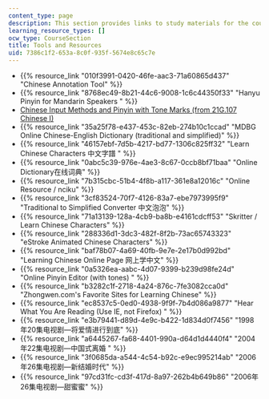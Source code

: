 ```yaml
---
content_type: page
description: This section provides links to study materials for the course.
learning_resource_types: []
ocw_type: CourseSection
title: Tools and Resources
uid: 7386c1f2-653a-8c0f-935f-5674e8c65c7e
---
```


*   {{% resource_link "010f3991-0420-46fe-aac3-71a60865d437" "Chinese Annotation Tool" %}}
*   {{% resource_link "8768ec49-8b21-44c6-9008-1c6c44350f33" "Hanyu Pinyin for Mandarin Speakers       " %}}
*   [Chinese Input Methods and Pinyin with Tone Marks (from 21G.107 Chinese I)](/courses/21g-107-chinese-i-streamlined-fall-2014/pages/tools-and-resources/chinese-input-methods-and-pinyin-with-tone-marks)
*   {{% resource_link "35a25f78-e437-453c-82eb-274b10c1ccad" "MDBG Online Chinese-English Dictionary (traditional and simplified)" %}}
*   {{% resource_link "46157ebf-7d5b-4217-bd77-1306c825ff32" "Learn Chinese Characters 中文字譜       " %}}
*   {{% resource_link "0abc5c39-976e-4ae3-8c67-0ccb8bf71baa" "Online Dictionary在线词典" %}}
*   {{% resource_link "7b315cbc-51b4-4f8b-a117-361e8a12016c" "Online Resource / nciku" %}}
*   {{% resource_link "3cf83524-70f7-4126-83a7-ebe7973995f9" "Traditional to Simplified Converter 中文泡泡" %}}
*   {{% resource_link "71a13139-128a-4cb9-ba8b-e4161cdcff53" "Skritter / Learn Chinese Characters" %}}
*   {{% resource_link "288336d1-3dc3-482f-8f2b-73ac65743323" "eStroke Animated Chinese Characters" %}}
*   {{% resource_link "baf78b07-4a69-40fb-9e7e-2e17b0d992bd" "Learning Chinese Online Page 网上学中文" %}}
*   {{% resource_link "0a5326ea-aabc-4d07-9399-b239d98fe24d" "Online Pinyin Editor (with tones)       " %}}
*   {{% resource_link "b3282c1f-2718-4a24-876c-7fe3082cca0d" "Zhongwen.com's Favorite Sites for Learning Chinese" %}}
*   {{% resource_link "ec8537c5-0ed0-4938-9f9f-7b4d086a9877" "Hear What You Are Reading (Use IE, not Firefox)       " %}}
*   {{% resource_link "e3b79441-d89d-4e9c-b422-1d834d0f7456" "1998 年20集电视剧—将爱情进行到底" %}}
*   {{% resource_link "a6445267-fa68-4401-990a-d64d1d4440f4" "2004年22集电视剧—中国式离婚       " %}}
*   {{% resource_link "3f0685da-a544-4c54-b92c-e9ec995214ab" "2006年26集电视剧—新结婚时代" %}}
*   {{% resource_link "97cd31fc-cd3f-417d-8a97-262b4b649b86" "2006年26集电视剧—甜蜜蜜" %}}